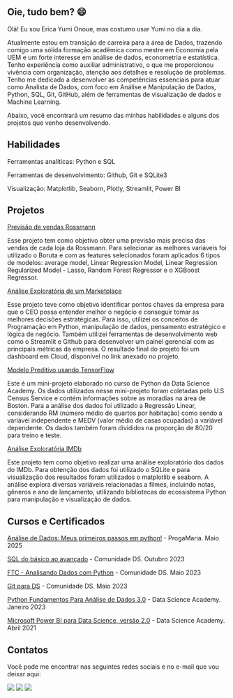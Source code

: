 ## Oie, tudo bem? 😄

Olá! Eu sou Erica Yumi Onoue, mas costumo usar Yumi no dia a dia.

Atualmente estou em transição de carreira para a área de Dados, trazendo comigo uma sólida formação acadêmica como mestre em Economia pela UEM e um forte interesse em análise de dados, econometria e estatística.
Tenho experiência como auxiliar administrativo, o que me proporcionou vivência com organização, atenção aos detalhes e resolução de problemas.
Tenho me dedicado a desenvolver as competências essenciais para atuar como Analista de Dados, com foco em Análise e Manipulação de Dados, Python, SQL, Git, GitHub, além de ferramentas de visualização de dados e Machine Learning.

Abaixo, você encontrará um resumo das minhas habilidades e alguns dos projetos que venho desenvolvendo.

## Habilidades

Ferramentas analíticas: Python e SQL

Ferramentas de desenvolvimento: Github, Git e SQLite3

Visualização: Matplotlib, Seaborn, Plotly, Streamlit, Power BI


## Projetos
[Previsão de vendas Rossmann](https://github.com/YumiiOnoue/sales_prediction_Rossmann)

Esse projeto tem como objetivo obter uma previsão mais precisa das vendas de cada loja da Rossmann. Para selecionar as melhores variáveis foi utilizado o Boruta e com as features selecionados foram aplicados 6 tipos de modelos: average model, Linear Regression Model, Linear Regression Regularized Model - Lasso, Random Forest Regressor e o XGBoost Regressor. 


[Análise Exploratória de um Marketplace](https://github.com/YumiiOnoue/projeto_fome_zero)

Esse projeto teve como objetivo identificar pontos chaves da empresa para que o CEO possa entender melhor o negócio e conseguir tomar as melhores decisões estratégicas. 
Para isso, utilizei os conceitos de Programação em Python, manipulação de dados, pensamento estratégico e lógica de negócio. Também utilizei ferramentas de desenvolvimento web como o Streamlit e Github para desenvolver um painel gerencial com as principais métricas da empresa.
O resultado final do projeto foi um dashboard em Cloud, disponível no link anexado no projeto.


[Modelo Preditivo usando TensorFlow](https://github.com/YumiiOnoue/modelo_preditiva_tensorflow)

Este é um mini-projeto elaborado no curso de Python da Data Science Academy. Os dados utilizados nesse mini-projeto foram coletadas pelo U.S Census Service e contém informações sobre as moradias na área de Boston. Para a análise dos dados foi utilizado a Regressão Linear, considerando RM (número médio de quartos por habitação) como sendo a variável independente e MEDV (valor médio de casas ocupadas) a variável dependente. Os dados também foram divididos na proporção de 80/20 para treino e teste.


[Análise Exploratória IMDb](https://github.com/YumiiOnoue/IMDB_ExploratoryAnalysis)

Este projeto tem como objetivo realizar uma análise exploratório dos dados do IMDb. Para obtenção dos dados foi utilizado o SQLite e para visualização dos resultados foram utilizados o matplotlib e seaborn. A análise explora diversas variáveis relacionadas a filmes, incluindo notas, gêneros e ano de lançamento, utilizando bibliotecas do ecossistema Python para manipulação e visualização de dados.

## Cursos e Certificados
[Análise de Dados: Meus primeiros passos em python!](https://euprogramo.thinkific.com/certificates/til5hiwht9) - ProgaMaria. Maio 2025

[SQL do básico ao avançado](https://drive.google.com/file/d/1ADLULh1qbYPolf3K3pLgEEibwJTS1Aq6/view?usp=sharing) - Comunidade DS. Outubro 2023

[FTC - Analisando Dados com Python](https://e-certificado.com/e?c=1698554AF2B08F2311261830) - Comunidade DS. Maio 2023

[Git para DS](https://e-certificado.com/e?c=1711988A33C74D4411261830) -  Comunidade DS. Maio 2023

[Python Fundamentos Para Análise de Dados 3.0](https://drive.google.com/file/d/14XukkEHdU3XxLgDjvHBCGH67Dko8li2E/view?usp=sharing) - Data Science Academy. Janeiro 2023

[Microsoft Power BI para Data Science, versão 2.0](https://drive.google.com/file/d/1tNgatJzTNR04tyIPpo67vRWwolr5NQiF/view?usp=sharing) - Data Science Academy. Abril 2021

## Contatos
Você pode me encontrar nas seguintes redes sociais e no e-mail que vou deixar aqui:
<div> 
 
  <a href="https://instagram.com/yumiionoue" target="_blank"><img src="https://img.shields.io/badge/-Instagram-%23E4405F?style=for-the-badge&logo=instagram&logoColor=white" target="_blank"></a>
  <a href="https://www.linkedin.com/in/ericayumionoue" target="_blank"><img src="https://img.shields.io/badge/-LinkedIn-%230077B5?style=for-the-badge&logo=linkedin&logoColor=white" target="_blank"></a> 
  <a href = "mailto:eyumiio@gmail.com"><img src="https://img.shields.io/badge/-Gmail-%23333?style=for-the-badge&logo=gmail&logoColor=white" target="_blank"></a>

</div>
